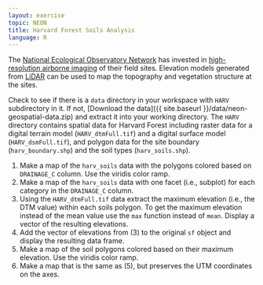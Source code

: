 ```yaml
---
layout: exercise
topic: NEON
title: Harvard Forest Soils Analysis
language: R
---
```


The [National Ecological Observatory Network](http://www.neonscience.org) has invested in [high-resolution airborne imaging](http://www.neonscience.org/data-resources/get-data/airborne-data) of their field sites. 
Elevation models generated from [LiDAR](http://neondataskills.org/self-paced-tutorial/1_About-LiDAR-Data-Light-Detection-and-Ranging_Activity1/) can be used to map the topography and vegetation structure at the sites.

Check to see if there is a `data` directory in your workspace with `HARV` subdirectory in it.
If not, [Download the data]({{ site.baseurl }}/data/neon-geospatial-data.zip) and extract it into your working directory.
The `HARV` directory contains spatial data for Harvard Forest including raster data for a digital terrain model (`HARV_dtmFull.tif`) and a digital surface model (`HARV_dsmFull.tif`), and polygon data for the site boundary (`harv_boundary.shp`) and the soil types (`harv_soils.shp`).

1. Make a map of the `harv_soils` data with the polygons colored based on `DRAINAGE_C` column. Use the viridis color ramp.
2. Make a map of the `harv_soils` data with one facet (i.e., subplot) for each category in the `DRAINAGE_C` column.
3. Using the `HARV_dtmFull.tif` data extract the maximum elevation (i.e., the DTM value) within each soils polygon. To get the maximum elevation instead of the mean value use the `max` function instead of `mean`. Display a vector of the resulting elevations.
4. Add the vector of elevations from (3) to the original `sf` object and display the resulting data frame.
5. Make a map of the soil polygons colored based on their maximum elevation. Use the viridis color ramp.
6. Make a map that is the same as (5), but preserves the UTM coordinates on the axes.
